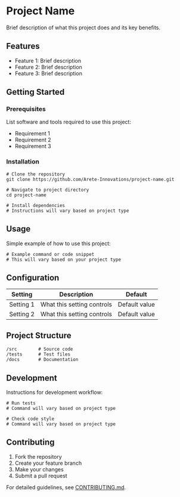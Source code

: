 # Project Name

Brief description of what this project does and its key benefits.

## Features

- Feature 1: Brief description
- Feature 2: Brief description
- Feature 3: Brief description

## Getting Started

### Prerequisites

List software and tools required to use this project:

- Requirement 1
- Requirement 2
- Requirement 3

### Installation

```
# Clone the repository
git clone https://github.com/Arete-Innovations/project-name.git

# Navigate to project directory
cd project-name

# Install dependencies
# Instructions will vary based on project type
```

## Usage

Simple example of how to use this project:

```
# Example command or code snippet
# This will vary based on your project type
```

## Configuration

| Setting | Description | Default |
|---------|-------------|---------|
| Setting 1 | What this setting controls | Default value |
| Setting 2 | What this setting controls | Default value |

## Project Structure

```
/src        # Source code
/tests      # Test files
/docs       # Documentation
```

## Development

Instructions for development workflow:

```
# Run tests
# Command will vary based on project type

# Check code style
# Command will vary based on project type
```

## Contributing

1. Fork the repository
2. Create your feature branch
3. Make your changes
4. Submit a pull request

For detailed guidelines, see [CONTRIBUTING.md](https://github.com/Arete-Innovations/.github/blob/main/.github/CONTRIBUTING.md).

